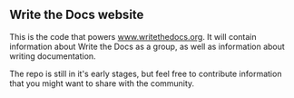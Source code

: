 ## Write the Docs website

This is the code that powers www.writethedocs.org.
It will contain information about Write the Docs as a group,
as well as information about writing documentation.

The repo is still in it's early stages,
but feel free to contribute information that you might want to share with the community.

